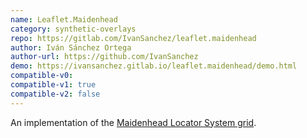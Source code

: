 ```yaml
---
name: Leaflet.Maidenhead
category: synthetic-overlays
repo: https://gitlab.com/IvanSanchez/leaflet.maidenhead
author: Iván Sánchez Ortega
author-url: https://github.com/IvanSanchez
demo: https://ivansanchez.gitlab.io/leaflet.maidenhead/demo.html
compatible-v0:
compatible-v1: true
compatible-v2: false
---
```


An implementation of the <a href="https://en.wikipedia.org/wiki/Maidenhead_Locator_System">Maidenhead Locator System grid</a>.
